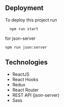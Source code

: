 ## Deployment

To deploy this project run

```bash
  npm run start
```

for json-server

```
npm run json:server
```

## Technologies

- ReactJS
- React Hooks
- Redux
- React Router
- REST API (json-server)
- Sass
